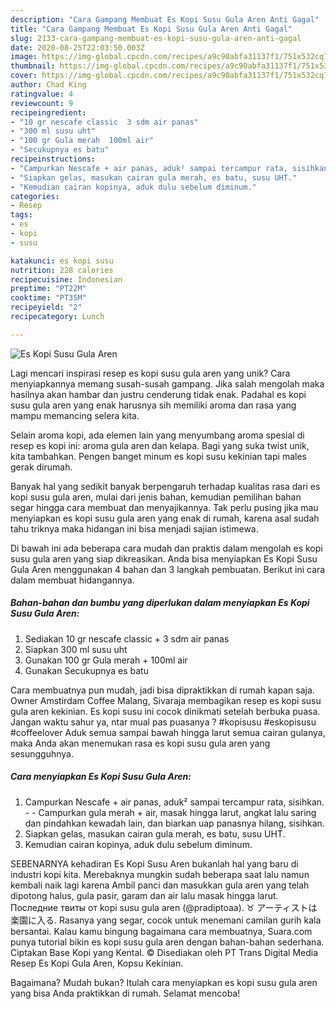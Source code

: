 ```yaml
---
description: "Cara Gampang Membuat Es Kopi Susu Gula Aren Anti Gagal"
title: "Cara Gampang Membuat Es Kopi Susu Gula Aren Anti Gagal"
slug: 2133-cara-gampang-membuat-es-kopi-susu-gula-aren-anti-gagal
date: 2020-08-25T22:03:50.003Z
image: https://img-global.cpcdn.com/recipes/a9c90abfa31137f1/751x532cq70/es-kopi-susu-gula-aren-foto-resep-utama.jpg
thumbnail: https://img-global.cpcdn.com/recipes/a9c90abfa31137f1/751x532cq70/es-kopi-susu-gula-aren-foto-resep-utama.jpg
cover: https://img-global.cpcdn.com/recipes/a9c90abfa31137f1/751x532cq70/es-kopi-susu-gula-aren-foto-resep-utama.jpg
author: Chad King
ratingvalue: 4
reviewcount: 9
recipeingredient:
- "10 gr nescafe classic  3 sdm air panas"
- "300 ml susu uht"
- "100 gr Gula merah  100ml air"
- "Secukupnya es batu"
recipeinstructions:
- "Campurkan Nescafe + air panas, aduk² sampai tercampur rata, sisihkan.  Campurkan gula merah + air, masak hingga larut, angkat lalu saring dan pindahkan kewadah lain, dan biarkan uap panasnya hilang, sisihkan."
- "Siapkan gelas, masukan cairan gula merah, es batu, susu UHT."
- "Kemudian cairan kopinya, aduk dulu sebelum diminum."
categories:
- Resep
tags:
- es
- kopi
- susu

katakunci: es kopi susu 
nutrition: 228 calories
recipecuisine: Indonesian
preptime: "PT22M"
cooktime: "PT35M"
recipeyield: "2"
recipecategory: Lunch

---
```



![Es Kopi Susu Gula Aren](https://img-global.cpcdn.com/recipes/a9c90abfa31137f1/751x532cq70/es-kopi-susu-gula-aren-foto-resep-utama.jpg)

Lagi mencari inspirasi resep es kopi susu gula aren yang unik? Cara menyiapkannya memang susah-susah gampang. Jika salah mengolah maka hasilnya akan hambar dan justru cenderung tidak enak. Padahal es kopi susu gula aren yang enak harusnya sih memiliki aroma dan rasa yang mampu memancing selera kita.

Selain aroma kopi, ada elemen lain yang menyumbang aroma spesial di resep es kopi ini: aroma gula aren dan kelapa. Bagi yang suka twist unik, kita tambahkan. Pengen banget minum es kopi susu kekinian tapi males gerak dirumah.

Banyak hal yang sedikit banyak berpengaruh terhadap kualitas rasa dari es kopi susu gula aren, mulai dari jenis bahan, kemudian pemilihan bahan segar hingga cara membuat dan menyajikannya. Tak perlu pusing jika mau menyiapkan es kopi susu gula aren yang enak di rumah, karena asal sudah tahu triknya maka hidangan ini bisa menjadi sajian istimewa.


Di bawah ini ada beberapa cara mudah dan praktis dalam mengolah es kopi susu gula aren yang siap dikreasikan. Anda bisa menyiapkan Es Kopi Susu Gula Aren menggunakan 4 bahan dan 3 langkah pembuatan. Berikut ini cara dalam membuat hidangannya.

<!--inarticleads1-->

##### Bahan-bahan dan bumbu yang diperlukan dalam menyiapkan Es Kopi Susu Gula Aren:

1. Sediakan 10 gr nescafe classic + 3 sdm air panas
1. Siapkan 300 ml susu uht
1. Gunakan 100 gr Gula merah + 100ml air
1. Gunakan Secukupnya es batu


Cara membuatnya pun mudah, jadi bisa dipraktikkan di rumah kapan saja. Owner Amstirdam Coffee Malang, Sivaraja membagikan resep es kopi susu gula aren kekinian. Es kopi susu ini cocok dinikmati setelah berbuka puasa. Jangan waktu sahur ya, ntar mual pas puasanya ? #kopisusu #eskopisusu #coffeelover Aduk semua sampai bawah hingga larut semua cairan gulanya, maka Anda akan menemukan rasa es kopi susu gula aren yang sesungguhnya. 

<!--inarticleads2-->

##### Cara menyiapkan Es Kopi Susu Gula Aren:

1. Campurkan Nescafe + air panas, aduk² sampai tercampur rata, sisihkan. -  - Campurkan gula merah + air, masak hingga larut, angkat lalu saring dan pindahkan kewadah lain, dan biarkan uap panasnya hilang, sisihkan.
1. Siapkan gelas, masukan cairan gula merah, es batu, susu UHT.
1. Kemudian cairan kopinya, aduk dulu sebelum diminum.


SEBENARNYA kehadiran Es Kopi Susu Aren bukanlah hal yang baru di industri kopi kita. Merebaknya mungkin sudah beberapa saat lalu namun kembali naik lagi karena Ambil panci dan masukkan gula aren yang telah dipotong halus, gula pasir, garam dan air lalu masak hingga larut. Последние твиты от kopi susu gula aren (@pradiptoaa). ♉ アーティストは楽園に入る. Rasanya yang segar, cocok untuk menemani camilan gurih kala bersantai. Kalau kamu bingung bagaimana cara membuatnya, Suara.com punya tutorial bikin es kopi susu gula aren dengan bahan-bahan sederhana. Ciptakan Base Kopi yang Kental. © Disediakan oleh PT Trans Digital Media Resep Es Kopi Gula Aren, Kopsu Kekinian. 

Bagaimana? Mudah bukan? Itulah cara menyiapkan es kopi susu gula aren yang bisa Anda praktikkan di rumah. Selamat mencoba!
